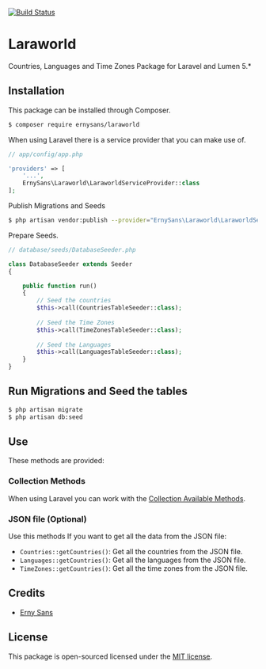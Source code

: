 [![Build Status](https://travis-ci.org/ernysans/laraworld.svg?branch=master)](https://travis-ci.org/ernysans/laraworld)

# Laraworld
Countries, Languages and Time Zones Package for Laravel and Lumen 5.*

## Installation
This package can be installed through Composer.

```bash
$ composer require ernysans/laraworld
```

When using Laravel there is a service provider that you can make use of.

```php
// app/config/app.php

'providers' => [
    '...',
    ErnySans\Laraworld\LaraworldServiceProvider::class
];
```

Publish Migrations and Seeds

```bash
$ php artisan vendor:publish --provider="ErnySans\Laraworld\LaraworldServiceProvider"
```

Prepare Seeds.

```php
// database/seeds/DatabaseSeeder.php

class DatabaseSeeder extends Seeder
{

    public function run()
    {
        // Seed the countries
        $this->call(CountriesTableSeeder::class);
    
        // Seed the Time Zones
        $this->call(TimeZonesTableSeeder::class);
    
        // Seed the Languages
        $this->call(LanguagesTableSeeder::class);
    }
}
```
## Run Migrations and Seed the tables
```bash
$ php artisan migrate
$ php artisan db:seed
```
## Use
These methods are provided:

### Collection Methods
When using Laravel you can work with the [Collection Available Methods](https://laravel.com/docs/master/collections).

### JSON file (Optional)
Use this methods If you want to get all the data from the JSON file:

* `Countries::getCountries()`: Get all the countries from the JSON file.
* `Languages::getCountries()`: Get all the languages from the JSON file.
* `TimeZones::getCountries()`: Get all the time zones from the JSON file.

## Credits

- [Erny Sans](http://erny.co)

## License
This package is open-sourced licensed under the [MIT license](http://opensource.org/licenses/MIT).
